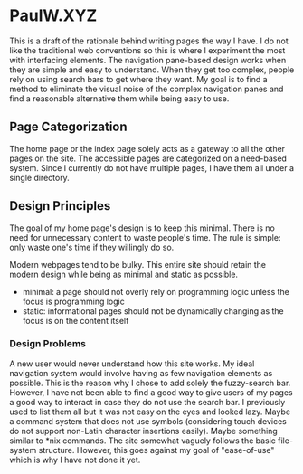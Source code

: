 # PaulW.XYZ

This is a draft of the rationale behind writing pages the way I have. I do not like the traditional web conventions so this is where I experiment the most with interfacing elements. The navigation pane-based design works when they are simple and easy to understand. When they get too complex, people rely on using search bars to get where they want. My goal is to find a method to eliminate the visual noise of the complex navigation panes and find a reasonable alternative them while being easy to use. 

## Page Categorization
The home page or the index page solely acts as a gateway to all the other pages on the site.
The accessible pages are categorized on a need-based system. Since I currently do not have multiple pages, I have them all under a single directory.

## Design Principles
The goal of my home page's design is to keep this minimal. There is no need for unnecessary content to waste people's time. The rule is simple: only waste one's time if they willingly do so.

Modern webpages tend to be bulky. This entire site should retain the modern design while being as minimal and static as possible.
- minimal: a page should not overly rely on programming logic unless the focus is programming logic
- static: informational pages should not be dynamically changing as the focus is on the content itself

### Design Problems
A new user would never understand how this site works.
My ideal navigation system would involve having as few navigation elements as possible. This is the reason why I chose to add solely the fuzzy-search bar. However, I have not been able to find a good way to give users of my pages a good way to interact in case they do not use the search bar. I previously used to list them all but it was not easy on the eyes and looked lazy. Maybe a command system that does not use symbols (considering touch devices do not support non-Latin character insertions easily). Maybe something similar to \*nix commands. The site somewhat vaguely follows the basic file-system structure. However, this goes against my goal of "ease-of-use" which is why I have not done it yet.
